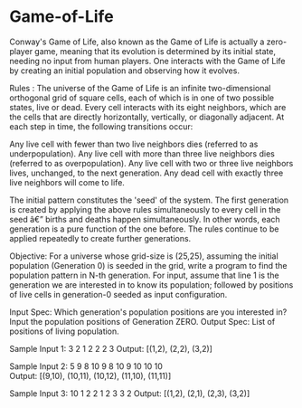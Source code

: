 # Game-of-Life

Conway's Game of Life, also known as the Game of Life is actually a zero-player game,
meaning that its evolution is determined by its initial state, needing no input from human players.
One interacts with the Game of Life by creating an initial population and observing how it evolves.

Rules :
The universe of the Game of Life is an infinite two-dimensional orthogonal grid of square cells,
each of which is in one of two possible states, live or dead.
Every cell interacts with its eight neighbors, which are the cells that are directly horizontally,
vertically, or diagonally adjacent. At each step in time, the following transitions occur:

Any live cell with fewer than two live neighbors dies (referred to as underpopulation).
Any live cell with more than three live neighbors dies (referred to as overpopulation).
Any live cell with two or three live neighbors lives, unchanged, to the next generation.
Any dead cell with exactly three live neighbors will come to life.

The initial pattern constitutes the 'seed' of the system. The first generation is created by applying the
above rules simultaneously to every cell in the seed â€” births and deaths happen simultaneously.
In other words, each generation is a pure function of the one before.
The rules continue to be applied repeatedly to create further generations.


Objective:
For a universe whose grid-size is (25,25), assuming the initial population (Generation 0) is seeded
in the grid, write a program to find the population pattern in N-th generation.
For input, assume that line 1 is the generation we are interested in to know its population; followed
by positions of live cells in generation-0 seeded as input configuration.

Input Spec:
Which generation's population positions are you interested in?
Input the population positions of Generation ZERO.
Output Spec:
List of positions of living population.

Sample Input 1:
3
2 1
2 2
2 3
Output:
[(1,2), (2,2), (3,2)]


Sample Input 2:
5
9 8
10 9
8 10
9 10
10 10\
Output:
[(9,10), (10,11), (10,12), (11,10), (11,11)]

Sample Input 3:
10
1 2
2 1
2 3
3 2
Output:
[(1,2), (2,1), (2,3), (3,2)]

